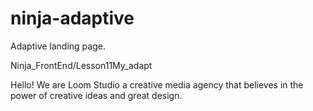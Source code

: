 # ninja-adaptive
Adaptive landing page. 
<p>Ninja_FrontEnd/Lesson11My_adapt</p>
Hello! We are Loom Studio
a creative media agency that believes in the power of creative ideas and great design.
